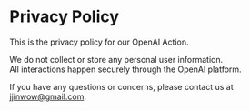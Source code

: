 # Privacy Policy

This is the privacy policy for our OpenAI Action.

We do not collect or store any personal user information.  
All interactions happen securely through the OpenAI platform.  

If you have any questions or concerns, please contact us at [jjinwow@gmail.com](mailto:jjinwow@gmail.com).
